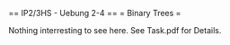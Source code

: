 == IP2/3HS - Uebung 2-4 ==
= Binary Trees =

Nothing interresting to see here. See Task.pdf for Details. 
